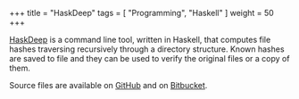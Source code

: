 +++
title     = "HaskDeep"
tags      = [ "Programming", "Haskell" ]
weight    = 50
+++

[HaskDeep](http://hackage.haskell.org/package/haskdeep "haskdeep on hackagedb")
is a command line tool, written in Haskell, that computes file hashes traversing
recursively through a directory structure.
Known hashes are saved to file and they can be used to verify the original files
or a copy of them.

<!--more-->
Source files are available on
[GitHub](https://github.com/maurotrb/haskdeep "haskdeep on github")
and on
[Bitbucket](https://bitbucket.org/maurotrb/haskdeep "haskdeep on bitbucket").
